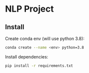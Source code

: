 # NLP Project

## Install

Create conda env (will use python 3.8):
```bash
conda create --name <env> python=3.8
```

Install dependencies:
```bash
pip install -r requirements.txt
```

